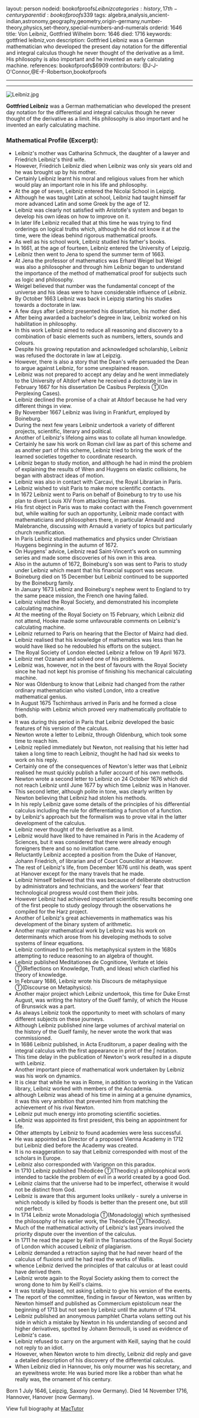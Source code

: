 layout: person
nodeid: bookofproofs$Leibniz
categories: history,17th-century
parentid: bookofproofs$339
tags: algebra,analysis,ancient-indian,astronomy,geography,geometry,origin-germany,number-theory,physics,set-theory,special-numbers-and-numerals
orderid: 1646
title: Von Leibniz, Gottfried Wilhelm
born: 1646
died: 1716
keywords: gottfried leibniz,von
description: Gottfried Leibniz was a German mathematician who developed the present day notation for the differential and integral calculus though he never thought of the derivative as a limit. His philosophy is also important and he invented an early calculating machine.
references: bookofproofs$6909
contributors: @J-J-O'Connor,@E-F-Robertson,bookofproofs

---



---

![Leibniz.jpg](https://github.com/bookofproofs/bookofproofs.github.io/blob/main/_sources/_assets/images/portraits/Leibniz.jpg?raw=true)

**Gottfried Leibniz** was a German mathematician who developed the present day notation for the differential and integral calculus though he never thought of the derivative as a limit. His philosophy is also important and he invented an early calculating machine.

### Mathematical Profile (Excerpt):
* Leibniz's mother was Catharina Schmuck, the daughter of a lawyer and Friedrich Leibniz's third wife.
* However, Friedrich Leibniz died when Leibniz was only six years old and he was brought up by his mother.
* Certainly Leibniz learnt his moral and religious values from her which would play an important role in his life and philosophy.
* At the age of seven, Leibniz entered the Nicolai School in Leipzig.
* Although he was taught Latin at school, Leibniz had taught himself far more advanced Latin and some Greek by the age of 12.
* Leibniz was clearly not satisfied with Aristotle's system and began to develop his own ideas on how to improve on it.
* In later life Leibniz recalled that at this time he was trying to find orderings on logical truths which, although he did not know it at the time, were the ideas behind rigorous mathematical proofs.
* As well as his school work, Leibniz studied his father's books.
* In 1661, at the age of fourteen, Leibniz entered the University of Leipzig.
* Leibniz then went to Jena to spend the summer term of 1663.
* At Jena the professor of mathematics was Erhard Weigel but Weigel was also a philosopher and through him Leibniz began to understand the importance of the method of mathematical proof for subjects such as logic and philosophy.
* Weigel believed that number was the fundamental concept of the universe and his ideas were to have considerable influence of Leibniz.
* By October 1663 Leibniz was back in Leipzig starting his studies towards a doctorate in law.
* A few days after Leibniz presented his dissertation, his mother died.
* After being awarded a bachelor's degree in law, Leibniz worked on his habilitation in philosophy.
* In this work Leibniz aimed to reduce all reasoning and discovery to a combination of basic elements such as numbers, letters, sounds and colours.
* Despite his growing reputation and acknowledged scholarship, Leibniz was refused the doctorate in law at Leipzig.
* However, there is also a story that the Dean's wife persuaded the Dean to argue against Leibniz, for some unexplained reason.
* Leibniz was not prepared to accept any delay and he went immediately to the University of Altdorf where he received a doctorate in law in February 1667 for his dissertation De Casibus Perplexis Ⓣ(On Perplexing Cases).
* Leibniz declined the promise of a chair at Altdorf because he had very different things in view.
* By November 1667 Leibniz was living in Frankfurt, employed by Boineburg.
* During the next few years Leibniz undertook a variety of different projects, scientific, literary and political.
* Another of Leibniz's lifelong aims was to collate all human knowledge.
* Certainly he saw his work on Roman civil law as part of this scheme and as another part of this scheme, Leibniz tried to bring the work of the learned societies together to coordinate research.
* Leibniz began to study motion, and although he had in mind the problem of explaining the results of Wren and Huygens on elastic collisions, he began with abstract ideas of motion.
* Leibniz was also in contact with Carcavi, the Royal Librarian in Paris.
* Leibniz wished to visit Paris to make more scientific contacts.
* In 1672 Leibniz went to Paris on behalf of Boineburg to try to use his plan to divert Louis XIV from attacking German areas.
* His first object in Paris was to make contact with the French government but, while waiting for such an opportunity, Leibniz made contact with mathematicians and philosophers there, in particular Arnauld and Malebranche, discussing with Arnauld a variety of topics but particularly church reunification.
* In Paris Leibniz studied mathematics and physics under Christiaan Huygens beginning in the autumn of 1672.
* On Huygens' advice, Leibniz read Saint-Vincent's work on summing series and made some discoveries of his own in this area.
* Also in the autumn of 1672, Boineburg's son was sent to Paris to study under Leibniz which meant that his financial support was secure.
* Boineburg died on 15 December but Leibniz continued to be supported by the Boineburg family.
* In January 1673 Leibniz and Boineburg's nephew went to England to try the same peace mission, the French one having failed.
* Leibniz visited the Royal Society, and demonstrated his incomplete calculating machine.
* At the meeting of the Royal Society on 15 February, which Leibniz did not attend, Hooke made some unfavourable comments on Leibniz's calculating machine.
* Leibniz returned to Paris on hearing that the Elector of Mainz had died.
* Leibniz realised that his knowledge of mathematics was less than he would have liked so he redoubled his efforts on the subject.
* The Royal Society of London elected Leibniz a fellow on 19 April 1673.
* Leibniz met Ozanam and solved one of his problems.
* Leibniz was, however, not in the best of favours with the Royal Society since he had not kept his promise of finishing his mechanical calculating machine.
* Nor was Oldenburg to know that Leibniz had changed from the rather ordinary mathematician who visited London, into a creative mathematical genius.
* In August 1675 Tschirnhaus arrived in Paris and he formed a close friendship with Leibniz which proved very mathematically profitable to both.
* It was during this period in Paris that Leibniz developed the basic features of his version of the calculus.
* Newton wrote a letter to Leibniz, through Oldenburg, which took some time to reach him.
* Leibniz replied immediately but Newton, not realising that his letter had taken a long time to reach Leibniz, thought he had had six weeks to work on his reply.
* Certainly one of the consequences of Newton's letter was that Leibniz realised he must quickly publish a fuller account of his own methods.
* Newton wrote a second letter to Leibniz on 24 October 1676 which did not reach Leibniz until June 1677 by which time Leibniz was in Hanover.
* This second letter, although polite in tone, was clearly written by Newton believing that Leibniz had stolen his methods.
* In his reply Leibniz gave some details of the principles of his differential calculus including the rule for differentiating a function of a function.
* by Leibniz's approach but the formalism was to prove vital in the latter development of the calculus.
* Leibniz never thought of the derivative as a limit.
* Leibniz would have liked to have remained in Paris in the Academy of Sciences, but it was considered that there were already enough foreigners there and so no invitation came.
* Reluctantly Leibniz accepted a position from the Duke of Hanover, Johann Friedrich, of librarian and of Court Councillor at Hanover.
* The rest of Leibniz's life, from December 1676 until his death, was spent at Hanover except for the many travels that he made.
* Leibniz himself believed that this was because of deliberate obstruction by administrators and technicians, and the workers' fear that technological progress would cost them their jobs.
* However Leibniz had achieved important scientific results becoming one of the first people to study geology through the observations he compiled for the Harz project.
* Another of Leibniz's great achievements in mathematics was his development of the binary system of arithmetic.
* Another major mathematical work by Leibniz was his work on determinants which arose from his developing methods to solve systems of linear equations.
* Leibniz continued to perfect his metaphysical system in the 1680s attempting to reduce reasoning to an algebra of thought.
* Leibniz published Meditationes de Cognitione, Veritate et Ideis Ⓣ(Reflections on Knowledge, Truth, and Ideas) which clarified his theory of knowledge.
* In February 1686, Leibniz wrote his Discours de métaphysique Ⓣ(Discourse on Metaphysics).
* Another major project which Leibniz undertook, this time for Duke Ernst August, was writing the history of the Guelf family, of which the House of Brunswick was a part.
* As always Leibniz took the opportunity to meet with scholars of many different subjects on these journeys.
* Although Leibniz published nine large volumes of archival material on the history of the Guelf family, he never wrote the work that was commissioned.
* In 1686 Leibniz published, in Acta Eruditorum, a paper dealing with the integral calculus with the first appearance in print of the ∫  notation.
* This time delay in the publication of Newton's work resulted in a dispute with Leibniz.
* Another important piece of mathematical work undertaken by Leibniz was his work on dynamics.
* It is clear that while he was in Rome, in addition to working in the Vatican library, Leibniz worked with members of the Accademia.
* although Leibniz was ahead of his time in aiming at a genuine dynamics, it was this very ambition that prevented him from matching the achievement of his rival Newton.
* Leibniz put much energy into promoting scientific societies.
* Leibniz was appointed its first president, this being an appointment for life.
* Other attempts by Leibniz to found academies were less successful.
* He was appointed as Director of a proposed Vienna Academy in 1712 but Leibniz died before the Academy was created.
* It is no exaggeration to say that Leibniz corresponded with most of the scholars in Europe.
* Leibniz also corresponded with Varignon on this paradox.
* In 1710 Leibniz published Théodicée Ⓣ(Theodicy) a philosophical work intended to tackle the problem of evil in a world created by a good God.
* Leibniz claims that the universe had to be imperfect, otherwise it would not be distinct from God.
* Leibniz is aware that this argument looks unlikely - surely a universe in which nobody is killed by floods is better than the present one, but still not perfect.
* In 1714 Leibniz wrote Monadologia Ⓣ(Monadologia) which synthesised the philosophy of his earlier work, the Théodicée Ⓣ(Theodicy).
* Much of the mathematical activity of Leibniz's last years involved the priority dispute over the invention of the calculus.
* In 1711 he read the paper by Keill in the Transactions of the Royal Society of London which accused Leibniz of plagiarism.
* Leibniz demanded a retraction saying that he had never heard of the calculus of fluxions until he had read the works of Wallis.
* whence Leibniz derived the principles of that calculus or at least could have derived them.
* Leibniz wrote again to the Royal Society asking them to correct the wrong done to him by Keill's claims.
* It was totally biased, not asking Leibniz to give his version of the events.
* The report of the committee, finding in favour of Newton, was written by Newton himself and published as Commercium epistolicum near the beginning of 1713 but not seen by Leibniz until the autumn of 1714.
* Leibniz published an anonymous pamphlet Charta volans setting out his side in which a mistake by Newton in his understanding of second and higher derivatives, spotted by Johann Bernoulli, is used as evidence of Leibniz's case.
* Leibniz refused to carry on the argument with Keill, saying that he could not reply to an idiot.
* However, when Newton wrote to him directly, Leibniz did reply and gave a detailed description of his discovery of the differential calculus.
* When Leibniz died in Hannover, his only mourner was his secretary, and an eyewitness wrote: He was buried more like a robber than what he really was, the ornament of his century.

Born 1 July 1646, Leipzig, Saxony (now Germany). Died 14 November 1716, Hannover, Hanover (now Germany).

View full biography at [MacTutor](https://mathshistory.st-andrews.ac.uk/Biographies/Leibniz/)
